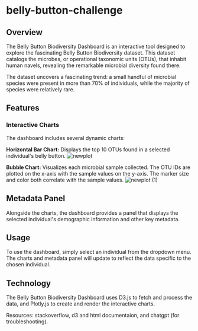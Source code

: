 # belly-button-challenge

## Overview

The Belly Button Biodiversity Dashboard is an interactive tool designed to explore the fascinating Belly Button Biodiversity dataset. This dataset catalogs the microbes, or operational taxonomic units (OTUs), that inhabit human navels, revealing the remarkable microbial diversity found there.

The dataset uncovers a fascinating trend: a small handful of microbial species were present in more than 70% of individuals, while the majority of species were relatively rare.

## Features

### Interactive Charts
The dashboard includes several dynamic charts:

**Horizontal Bar Chart:** Displays the top 10 OTUs found in a selected individual's belly button.
![newplot](https://github.com/Lalalens/belly-button-challenge/assets/127805883/2fd5c139-86b1-4f1c-b077-556ce05b8e60)

**Bubble Chart:** Visualizes each microbial sample collected. The OTU IDs are plotted on the x-axis with the sample values on the y-axis. The marker size and color both correlate with the sample values. 
![newplot (1)](https://github.com/Lalalens/belly-button-challenge/assets/127805883/7e40a6cb-e8c9-4984-b5db-6789d99e9d41)

## Metadata Panel
Alongside the charts, the dashboard provides a panel that displays the selected individual's demographic information and other key metadata.

## Usage
To use the dashboard, simply select an individual from the dropdown menu. The charts and metadata panel will update to reflect the data specific to the chosen individual.

## Technology
The Belly Button Biodiversity Dashboard uses D3.js to fetch and process the data, and Plotly.js to create and render the interactive charts.


Resources: stackoverflow, d3 and html  documentaion, and chatgpt (for troubleshooting).

